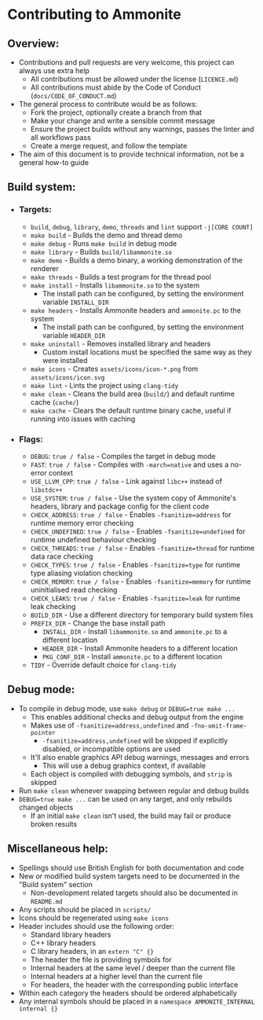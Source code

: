 # Contributing to Ammonite
## Overview:
  - Contributions and pull requests are very welcome, this project can always use extra help
    - All contributions must be allowed under the license (`LICENCE.md`)
    - All contributions must abide by the Code of Conduct (`docs/CODE_OF_CONDUCT.md`)
  - The general process to contribute would be as follows:
    - Fork the project, optionally create a branch from that
    - Make your change and write a sensible commit message
    - Ensure the project builds without any warnings, passes the linter and all workflows pass
    - Create a merge request, and follow the template
  - The aim of this document is to provide technical information, not be a general how-to guide

## Build system:
  - ### Targets:
    - `build`, `debug`, `library`, `demo`, `threads` and `lint` support `-j[CORE COUNT]`
    - `make build` - Builds the demo and thread demo
    - `make debug` - Runs `make build` in debug mode
    - `make library` - Builds `build/libammonite.so`
    - `make demo` - Builds a demo binary, a working demonstration of the renderer
    - `make threads` - Builds a test program for the thread pool
    - `make install` - Installs `libammonite.so` to the system
      - The install path can be configured, by setting the environment variable `INSTALL_DIR`
    - `make headers` - Installs Ammonite headers and `ammonite.pc` to the system
      - The install path can be configured, by setting the environment variable `HEADER_DIR`
    - `make uninstall` - Removes installed library and headers
      - Custom install locations must be specified the same way as they were installed
    - `make icons` - Creates `assets/icons/icon-*.png` from `assets/icons/icon.svg`
    - `make lint` - Lints the project using `clang-tidy`
    - `make clean` - Cleans the build area (`build/`) and default runtime cache (`cache/`)
    - `make cache` - Clears the default runtime binary cache, useful if running into issues with caching
  - ### Flags:
    - `DEBUG`: `true / false` - Compiles the target in debug mode
    - `FAST`: `true / false` - Compiles with `-march=native` and uses a no-error context
    - `USE_LLVM_CPP`: `true / false` - Link against `libc++` instead of `libstdc++`
    - `USE_SYSTEM`: `true / false` - Use the system copy of Ammonite's headers, library and package config for the client code
    - `CHECK_ADDRESS`: `true / false` - Enables `-fsanitize=address` for runtime memory error checking
    - `CHECK_UNDEFINED`: `true / false` - Enables `-fsanitize=undefined` for runtime undefined behaviour checking
    - `CHECK_THREADS`: `true / false` - Enables `-fsanitize=thread` for runtime data race checking 
    - `CHECK_TYPES`: `true / false` - Enables `-fsanitize=type` for runtime type aliasing violation checking
    - `CHECK_MEMORY`: `true / false` - Enables `-fsanitize=memory` for runtime uninitialised read checking
    - `CHECK_LEAKS`: `true / false` - Enables `-fsanitize=leak` for runtime leak checking
    - `BUILD_DIR` - Use a different directory for temporary build system files
    - `PREFIX_DIR` - Change the base install path
      - `INSTALL_DIR` - Install `libammonite.so` and `ammonite.pc` to a different location
      - `HEADER_DIR` - Install Ammonite headers to a different location
      - `PKG_CONF_DIR` - Install `ammonite.pc` to a different location
    - `TIDY` - Override default choice for `clang-tidy`

## Debug mode:
  - To compile in debug mode, use `make debug` or `DEBUG=true make ...`
    - This enables additional checks and debug output from the engine
    - Makes use of `-fsanitize=address,undefined` and `-fno-omit-frame-pointer`
      - `-fsanitize=address,undefined` will be skipped if explicitly disabled, or incompatible options are used
    - It'll also enable graphics API debug warnings, messages and errors
      - This will use a debug graphics context, if available
    - Each object is compiled with debugging symbols, and `strip` is skipped
  - Run `make clean` whenever swapping between regular and debug builds
  - `DEBUG=true make ...` can be used on any target, and only rebuilds changed objects
    - If an initial `make clean` isn't used, the build may fail or produce broken results

## Miscellaneous help:
  - Spellings should use British English for both documentation and code
  - New or modified build system targets need to be documented in the "Build system" section
    - Non-development related targets should also be documented in `README.md`
  - Any scripts should be placed in `scripts/`
  - Icons should be regenerated using `make icons`
  - Header includes should use the following order:
    - Standard library headers
    - C++ library headers
    - C library headers, in an `extern "C" {}`
    - The header the file is providing symbols for
    - Internal headers at the same level / deeper than the current file
    - Internal headers at a higher level than the current file
    - For headers, the header with the corresponding public interface
  - Within each category the headers should be ordered alphabetically
  - Any internal symbols should be placed in a `namespace AMMONITE_INTERNAL internal {}`

